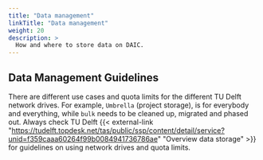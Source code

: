 ```yaml
---
title: "Data management"
linkTitle: "Data management"
weight: 20
description: >
  How and where to store data on DAIC.
---
```


## Data Management Guidelines
There are different use cases and quota limits for the different TU Delft network drives. For example, `Umbrella` (project storage), is for everybody and everything, while `bulk` needs to be cleaned up, migrated and phased out. Always check TU Delft {{< external-link "https://tudelft.topdesk.net/tas/public/ssp/content/detail/service?unid=f359caaa60264f99b0084941736786ae" "Overview data storage" >}} for guidelines on using network drives and quota limits.

